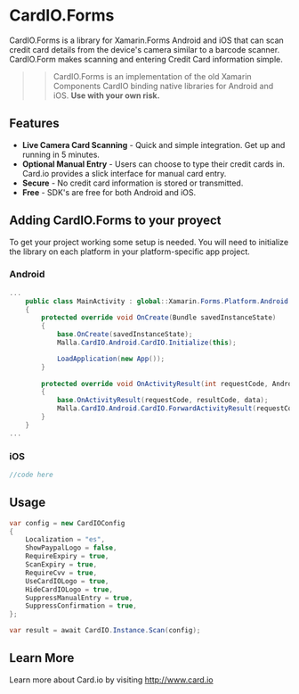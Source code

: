 # CardIO.Forms

CardIO.Forms is a library for Xamarin.Forms Android and iOS that can scan credit card details from the device's camera similar to a barcode scanner.  CardIO.Form makes scanning and entering Credit Card information simple.

>> CardIO.Forms is an implementation of the old Xamarin Components CardIO binding native libraries for Android and iOS. **Use with your own risk.**

## Features

- **Live Camera Card Scanning** - Quick and simple integration.  Get up and running in 5 minutes.
- **Optional Manual Entry** - Users can choose to type their credit cards in.  Card.io provides a slick interface for manual card entry.
- **Secure** - No credit card information is stored or transmitted.
- **Free** - SDK's are free for both Android and iOS.

## Adding CardIO.Forms to your proyect

To get your project working some setup is needed. You will need to initialize the library on each platform in your platform-specific app project.

### Android

```c#
...
    public class MainActivity : global::Xamarin.Forms.Platform.Android.FormsAppCompatActivity
    {
        protected override void OnCreate(Bundle savedInstanceState)
        {
            base.OnCreate(savedInstanceState);
            Malla.CardIO.Android.CardIO.Initialize(this);

            LoadApplication(new App());
        }
        
        protected override void OnActivityResult(int requestCode, Android.App.Result resultCode, Intent data)
        {
            base.OnActivityResult(requestCode, resultCode, data);
            Malla.CardIO.Android.CardIO.ForwardActivityResult(requestCode, resultCode, data);
        }
    }
...
```

### iOS

```c#
//code here
```

## Usage

```c#
var config = new CardIOConfig
{
    Localization = "es",
    ShowPaypalLogo = false,
    RequireExpiry = true,
    ScanExpiry = true,
    RequireCvv = true,
    UseCardIOLogo = true,
    HideCardIOLogo = true,
    SuppressManualEntry = true,
    SuppressConfirmation = true,
};

var result = await CardIO.Instance.Scan(config);
```

## Learn More

Learn more about Card.io by visiting http://www.card.io